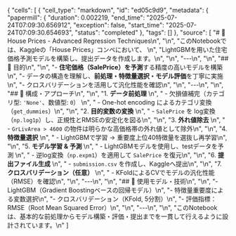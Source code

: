 {
 "cells": [
  {
   "cell_type": "markdown",
   "id": "ed05c9d9",
   "metadata": {
    "papermill": {
     "duration": 0.002219,
     "end_time": "2025-07-24T07:09:30.656912",
     "exception": false,
     "start_time": "2025-07-24T07:09:30.654693",
     "status": "completed"
    },
    "tags": []
   },
   "source": [
    "# 🏡 House Prices - Advanced Regression Techniques\n",
    "\n",
    "このNotebookでは、Kaggleの「House Prices」コンペにおいて、  \n",
    "LightGBMを用いた住宅価格予測モデルを構築し、提出データを作成します。\n",
    "\n",
    "---\n",
    "\n",
    "## 🎯 目的\n",
    "\n",
    "- **住宅価格（SalePrice）を予測**する精度の高いモデルを構築\n",
    "- データの構造を理解し、**前処理・特徴量選択・モデル評価**を丁寧に実施\n",
    "- クロスバリデーションを活用して汎化性能を確認\n",
    "\n",
    "---\n",
    "\n",
    "## 🧠 構成・アプローチ\n",
    "\n",
    "1. **データ前処理**  \n",
    "   - 欠損値補完（カテゴリ型: `'None'`、数値型: `0`）  \n",
    "   - One-hot encoding によるカテゴリ変換（`get_dummies`）\n",
    "\n",
    "2. **目的変数の変換**  \n",
    "   - `SalePrice` を log変換（`np.log1p`）し、正規性とRMSEの安定化を図る\n",
    "\n",
    "3. **外れ値除去**  \n",
    "   - `GrLivArea > 4600` の物件は明らかな高価格帯の外れ値として除外\n",
    "\n",
    "4. **特徴量選択**  \n",
    "   - LightGBMで学習 → 重要度上位40特徴量を選抜し再学習\n",
    "\n",
    "5. **モデル学習 & 予測**  \n",
    "   - LightGBMモデルを使用し、testデータを予測  \n",
    "   - 逆log変換（`np.expm1`）を適用して `SalePrice` を復元\n",
    "\n",
    "6. **提出ファイル生成**  \n",
    "   - `submission.csv` を作成し、Kaggleへ提出\n",
    "\n",
    "7. **クロスバリデーション（任意）**  \n",
    "   - KFoldによるCVでモデルの汎化性能（RMSE）を確認\n",
    "\n",
    "---\n",
    "\n",
    "## 🔧 使用モデル・技術\n",
    "\n",
    "- LightGBM（Gradient Boostingベースの回帰モデル）\n",
    "- 特徴量重要度による変数選択\n",
    "- クロスバリデーション（KFold, 5分割）\n",
    "- 評価指標：RMSE（Root Mean Squared Error）\n",
    "\n",
    "---\n",
    "\n",
    "このNotebookは、基本的な前処理からモデル構築・評価・提出までを一貫して行えるように設計されています。\n"
   ]
